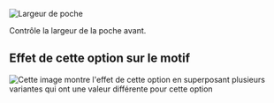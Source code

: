 ![Largeur de poche](./pocketwidth.svg)

Contrôle la largeur de la poche avant.

## Effet de cette option sur le motif

![Cette image montre l'effet de cette option en superposant plusieurs variantes qui ont une valeur différente pour cette option](huey_pocketwidth_sample.svg "Effet de cette option sur le motif")
